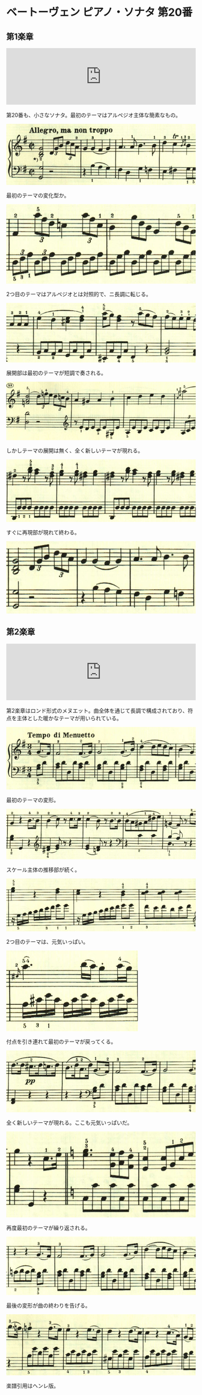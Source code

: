 # ベートーヴェン ピアノ・ソナタ 第20番

## 第1楽章

<iframe allow="autoplay *; encrypted-media *;" frameborder="0" height="150" style="width:100%;max-width:660px;overflow:hidden;background:transparent;" sandbox="allow-forms allow-popups allow-same-origin allow-scripts allow-storage-access-by-user-activation allow-top-navigation-by-user-activation" src="https://embed.music.apple.com/us/album/piano-sonata-no-20-in-g-major-op-49-no-2-i-andante/961808697?i=961809069&app=music"></iframe>

第20番も、小さなソナタ。最初のテーマはアルペジオ主体な簡素なもの。

<img src="934.jpg">

最初のテーマの変化型か。

<img src="932.jpg">

2つ目のテーマはアルペジオとは対照的で、ニ長調に転じる。

<img src="933.jpg">

展開部は最初のテーマが短調で奏される。

<img src="930.jpg">

しかしテーマの展開は無く、全く新しいテーマが現れる。

<img src="931.jpg">

すぐに再現部が現れて終わる。

<img src="929.jpg">

## 第2楽章

<iframe allow="autoplay *; encrypted-media *;" frameborder="0" height="150" style="width:100%;max-width:660px;overflow:hidden;background:transparent;" sandbox="allow-forms allow-popups allow-same-origin allow-scripts allow-storage-access-by-user-activation allow-top-navigation-by-user-activation" src="https://embed.music.apple.com/us/album/piano-sonata-no-20-in-g-major-op-49-no-2-ii-rondo-allegro/961808697?i=961809070&app=music"></iframe>

第2楽章はロンド形式のメヌエット。曲全体を通じて長調で構成されており、符点を主体とした暖かなテーマが用いられている。

<img src="937.jpg">

最初のテーマの変形。

<img src="939.jpg">

スケール主体の推移部が続く。

<img src="940.jpg">

2つ目のテーマは、元気いっぱい。

<img src="936.jpg">

付点を引き連れて最初のテーマが戻ってくる。

<img src="938.jpg">

全く新しいテーマが現れる。ここも元気いっぱいだ。

<img src="941.jpg">

再度最初のテーマが繰り返される。

<img src="942.jpg">

最後の変形が曲の終わりを告げる。

<img src="943.jpg">

楽譜引用はヘンレ版。
